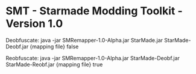 # SMT - Starmade Modding Toolkit - Version 1.0

Deobfuscate:
java -jar SMRemapper-1.0-Alpha.jar StarMade.jar StarMade-Deobf.jar {mapping file} false

Reobfuscate:
java -jar SMRemapper-1.0-Alpha.jar StarMade-Deobf.jar StarMade-Reobf.jar {mapping file} true
